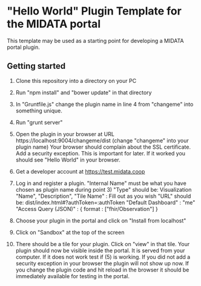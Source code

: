 "Hello World" Plugin Template for the MIDATA portal
=============================

This template may be used as a starting point for developing a MIDATA portal plugin.

Getting started
----------------
1) Clone this repository into a directory on your PC
2) Run "npm install" and "bower update" in that directory
3) In "Gruntfile.js" change the plugin name in line 4 from "changeme" into something unique.
4) Run "grunt server"
5) Open the plugin in your browser at URL https://localhost:9004/changeme/dist  (change "changeme" into your plugin name)
   Your browser should complain about the SSL certificate. Add a security exception. This is important for later.
   If it worked you should see "Hello World" in your browser.
   
6) Get a developer account at https://test.midata.coop
7) Log in and register a plugin.
   "Internal Name" must be what you have chosen as plugin name during point 3)
   "Type" should be: Visualization
   "Name", "Description", "Tile Name" : Fill out as you wish
   "URL" should be: dist/index.html#?authToken=:authToken 
   "Default Dashboard" : "me"
   "Access Query (JSON)" : { format : ["fhir/Observation"] }
8) Choose your plugin in the portal and click on "Install from localhost"
9) Click on "Sandbox" at the top of the screen
10) There should be a tile for your plugin. Click on "view" in that tile. 
   Your plugin should now be visible inside the portal. It is served from your computer.
   If it does not work test if (5) is working. If you did not add a security exception in your browser the plugin will not show up now. 
   If you change the plugin code and hit reload in the browser it should be immediately available for testing in the portal. 